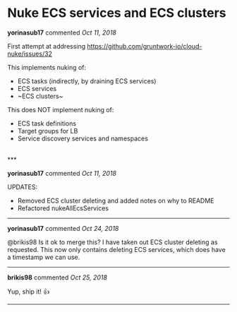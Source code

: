 # Nuke ECS services and ECS clusters

**yorinasub17** commented *Oct 11, 2018*

First attempt at addressing https://github.com/gruntwork-io/cloud-nuke/issues/32

This implements nuking of:
- ECS tasks (indirectly, by draining ECS services)
- ECS services
- ~ECS clusters~

This does NOT implement nuking of:
- ECS task definitions
- Target groups for LB
- Service discovery services and namespaces
<br />
***


**yorinasub17** commented *Oct 11, 2018*

UPDATES:
- Removed ECS cluster deleting and added notes on why to README
- Refactored nukeAllEcsServices
***

**yorinasub17** commented *Oct 24, 2018*

@brikis98 Is it ok to merge this? I have taken out ECS cluster deleting as requested. This now only contains deleting ECS services, which does have a timestamp we can use.
***

**brikis98** commented *Oct 25, 2018*

Yup, ship it! 👍 
***

